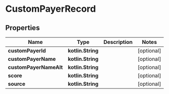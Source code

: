 
# CustomPayerRecord

## Properties
| Name | Type | Description | Notes |
| ------------ | ------------- | ------------- | ------------- |
| **customPayerId** | **kotlin.String** |  |  [optional] |
| **customPayerName** | **kotlin.String** |  |  [optional] |
| **customPayerNameAlt** | **kotlin.String** |  |  [optional] |
| **score** | **kotlin.String** |  |  [optional] |
| **source** | **kotlin.String** |  |  [optional] |



